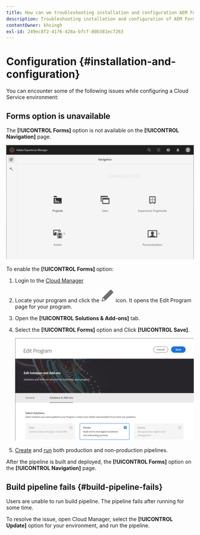 ```yaml
---
title: How can we troubleshooting installation and configuration AEM Forms as a Cloud Service environment?
description: Troubleshooting installation and configuration of AEM Forms as a Cloud Service environment.
contentOwner: khsingh
exl-id: 249ec8f2-4176-428a-bfcf-80b381ec7263
---
```

# Configuration {#installation-and-configuration}

You can encounter some of the following issues while configuring a Cloud Service environment:

## Forms option is unavailable

The **[!UICONTROL Forms]** option is not available on the **[!UICONTROL Navigation]** page.

 ![Forms option is unavailable](assets/installation-configuration-forms-option-unavailable-troubleshooting.png)

 To enable the **[!UICONTROL Forms]** option:

 1. Login to the [Cloud Manager](https://experience.adobe.com/) 
 1. Locate your program and click the ![Forms option is unavailable](assets/Smock_Edit_18_N.svg) icon. It opens the Edit Program page for your program.
 1. Open the **[!UICONTROL Solutions & Add-ons]** tab. 
 1. Select the **[!UICONTROL Forms]** option and Click **[!UICONTROL Save]**.

    ![Select the Forms option](assets/installation-configuration-select-forms-option.png
    )
1. [Create](https://experienceleague.adobe.com/docs/experience-manager-cloud-manager/using/how-to-use/configuring-pipeline.html?lang=en#how-to-use) and [run](https://experienceleague.adobe.com/docs/experience-manager-cloud-manager/using/how-to-use/deploying-code.html) both production and non-production pipelines.

After the pipeline is built and deployed, the **[!UICONTROL Forms]** option on the **[!UICONTROL Navigation]** page.

<!--  
## Environment creation fails {#environment-creation-fails}

Users are unable to create an [!DNL AEM Forms] as a Cloud Service environment. The environment creation fails after running for some time.

A missing profile can lead to environment creation failure. Check that the profile exists in Admin Console. If the profile does not exist, perform the following steps to create the profile:

1. Log in to [Admin Console](https://adminconsole.adobe.com/). Use Adobe ID of administrator provisioned to use Automated Forms Conversion Service to login. Do not any other ID or Federated ID to login.
1. Click the **[!UICONTROL Automated Forms Conversion Service]** option.
1. Click **[!UICONTROL New Profile]** in the Products tab.
1. Specify Name, Display Name, and Description for the profile. Click **[!UICONTROL Done]**. A profile is created.

If the profile exists and issues still persist, contact Adobe Support. -->

## Build pipeline fails {#build-pipeline-fails}

Users are unable to run build pipeline. The pipeline fails after running for some time.  

To resolve the issue, open Cloud Manager, select the **[!UICONTROL Update]** option for your environment, and run the pipeline.
